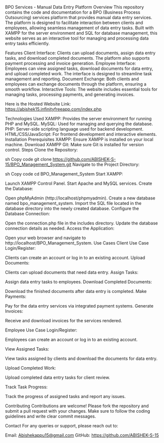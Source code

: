 BPO Services - Manual Data Entry Platform
Overview
This repository contains the code and documentation for a BPO (Business Process Outsourcing) services platform that provides manual data entry services. The platform is designed to facilitate interaction between clients and employees, allowing seamless management of data entry tasks. Built with XAMPP for the server environment and SQL for database management, this website serves as an interactive tool for managing and processing data entry tasks efficiently.

Features
Client Interface: Clients can upload documents, assign data entry tasks, and download completed documents. The platform also supports payment processing and invoice generation.
Employee Interface: Employees can view assigned tasks, download documents for data entry, and upload completed work. The interface is designed to streamline task management and reporting.
Document Exchange: Both clients and employees can exchange documents through the platform, ensuring a smooth workflow.
Interactive Tools: The website includes essential tools for managing tasks, processing payments, and generating invoices.

Here is the Hosted Website Link: https://abishek15.infinityfreeapp.com/index.php

Technologies Used
XAMPP: Provides the server environment for running PHP and MySQL.
MySQL: Used for managing and querying the database.
PHP: Server-side scripting language used for backend development.
HTML/CSS/JavaScript: For frontend development and interactive elements.
Installation
Prerequisites
XAMPP: Ensure XAMPP is installed on your local machine. Download XAMPP
Git: Make sure Git is installed for version control.
Steps
Clone the Repository:

sh
Copy code
git clone https://github.com/ABISHEK-S-15/BPO_Management_System.git
Navigate to the Project Directory:

sh
Copy code
cd BPO_Management_System
Start XAMPP:

Launch XAMPP Control Panel.
Start Apache and MySQL services.
Create the Database:

Open phpMyAdmin (http://localhost/phpmyadmin).
Create a new database named bpo_management_system.
Import the SQL file located in the database directory into the newly created database.
Configure the Database Connection:

Open the connection.php file in the includes directory.
Update the database connection details as needed.
Access the Application:

Open your web browser and navigate to http://localhost/BPO_Management_System.
Use Cases
Client Use Case
Login/Register:

Clients can create an account or log in to an existing account.
Upload Documents:

Clients can upload documents that need data entry.
Assign Tasks:

Assign data entry tasks to employees.
Download Completed Documents:

Download the finished documents after data entry is completed.
Make Payments:

Pay for the data entry services via integrated payment systems.
Generate Invoices:

Receive and download invoices for the services rendered.

Employee Use Case
Login/Register:

Employees can create an account or log in to an existing account.

View Assigned Tasks:

View tasks assigned by clients and download the documents for data entry.

Upload Completed Work:

Upload completed data entry tasks for client review.

Track Task Progress:

Track the progress of assigned tasks and report any issues.

Contributing
Contributions are welcome! Please fork the repository and submit a pull request with your changes. Make sure to follow the coding guidelines and write clear commit messages.

Contact
For any queries or support, please reach out to:

Email: Abishekappu15@gmail.com
GitHub: https://github.com/ABISHEK-S-15
